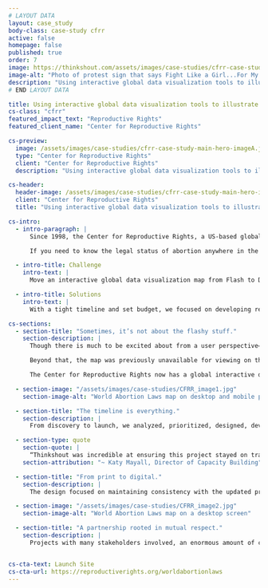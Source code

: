 ```yaml
---
# LAYOUT DATA
layout: case_study
body-class: case-study cfrr
active: false
homepage: false
published: true
order: 7
image: https://thinkshout.com/assets/images/case-studies/cfrr-case-study-main-hero-imageA.jpg
image-alt: "Photo of protest sign that says Fight Like a Girl...For My Rights"
description: "Using interactive global data visualization tools to illustrate the legal status of abortion laws worldwide."
# END LAYOUT DATA

title: Using interactive global data visualization tools to illustrate the legal status of abortion laws worldwide.
cs-class: "cfrr"
featured_impact_text: "Reproductive Rights"
featured_client_name: "Center for Reproductive Rights"

cs-preview:
  image: /assets/images/case-studies/cfrr-case-study-main-hero-imageA.jpg
  type: "Center for Reproductive Rights"
  client: "Center for Reproductive Rights"
  description: "Using interactive global data visualization tools to illustrate the legal status of abortion laws worldwide."

cs-header:
  header-image: /assets/images/case-studies/cfrr-case-study-main-hero-imageA.jpg
  client: "Center for Reproductive Rights"
  title: "Using interactive global data visualization tools to illustrate the legal status of abortion laws worldwide."

cs-intro:
  - intro-paragraph: |
      Since 1998, the Center for Reproductive Rights, a US-based global organization that uses the power of law to advance reproductive rights as fundamental human rights, has offered the [World Abortion Laws Map](https://reproductiverights.org/worldabortionlaws) as a central tool to compare the legal status of abortion at a global level.

      If you need to know the legal status of abortion anywhere in the world, in Ireland, Mexico, or Algeria, for example, the World Abortion Laws map is a thorough resource. Not only does it allow users to compare abortion laws across countries, it also provides the full text of nearly 50 countries' laws and other in-depth information.

  - intro-title: Challenge
    intro-text: |
      Move an interactive global data visualization map from Flash to Drupal 8 in just 6 weeks, including key user experience changes and strategic design updates.

  - intro-title: Solutions
    intro-text: |
      With a tight timeline and set budget, we focused on developing responsive tools and increasing access to the Center’s most valuable resources for priority audiences— all while planning for a potential Phase 2 with expanded functionality.

cs-sections:
  - section-title: "Sometimes, it’s not about the flashy stuff."
    section-description: |
      Though there is much to be excited about from a user perspective— including some very strategic user experience and design updates—most of our partnership with The Center for Reproductive Rights focused on what you can’t see. The World Abortion Laws Map was originally built on Flash, and with the Center moving its entire website from Drupal 6 to Drupal 8, the map needed to be lifted and rebuilt from Flash to Drupal 8. The library we used for the map was D3.js. 

      Beyond that, the map was previously unavailable for viewing on the iPhone or iPad. We knew it was crucial to improve access to key information and hone core functionalities for the Center’s primary audiences, and building the map using modern web technologies allowed us to do just that, with the map being accessible on any mobile device. 

      The Center for Reproductive Rights now has a global interactive data visualization tool that no longer requires its own URL or Flash to launch. [The map is responsive](https://reproductiverights.org/worldabortionlaws)— a huge improvement from its former iteration— and offers a clearer hierarchy of information, from resource-driven investigation to engagement-level calls to action.

  - section-image: "/assets/images/case-studies/CFRR_image1.jpg"
    section-image-alt: "World Abortion Laws map on desktop and mobile phone"

  - section-title: "The timeline is everything."
    section-description: |
      From discovery to launch, we analyzed, prioritized, designed, developed, QA’d and demoed the new World Abortion Laws Map in just 6 weeks.

  - section-type: quote
    section-quote: |
      “Thinkshout was incredible at ensuring this project stayed on track, given the very short turnaround time. They were diligent in their project management and were able to anticipate the types of delays that often hold projects up, so that we could tackle them ahead of time.  We felt confident throughout the project that we would make it to launch on time – and indeed, we did!”
    section-attribution: "~ Katy Mayall, Director of Capacity Building"

  - section-title: "From print to digital."
    section-description: |
      The design focused on maintaining consistency with the updated print version of the map and leveraging the existing brand. We found opportunities to incorporate their branded vibrant and highly identifiable colors to highlight meaningful content through bold dropdowns.The final result provides a clean and user-friendly experience at all screen sizes, with a foundation of the map rooted in an established color coding system. 

  - section-image: "/assets/images/case-studies/CFRR_image2.jpg"
    section-image-alt: "World Abortion Laws map on a desktop screen"

  - section-title: "A partnership rooted in mutual respect."
    section-description: |
      Projects with many stakeholders involved, an enormous amount of content, and a hard deadline are only possible with extraordinary client partnerships— which is exactly what we found in the Center’s team.  ThinkShout was and continues to recognize what a privilege it is to work with organizations like [The Center for Reproductive Rights](https://reproductiverights.org/worldabortionlaws), especially now, when access to abortion here in the United States is brutally under attack. We’re proud of the move from Flash to Drupal 8, glad to have implemented improved functionality and design for core audiences, and encouraged by the post-launch analytics we’re seeing so far, but most importantly, we’re thankful for The Center’s work and humbled by our partnership.


cs-cta-text: Launch Site
cs-cta-url: https://reproductiverights.org/worldabortionlaws
---
```

